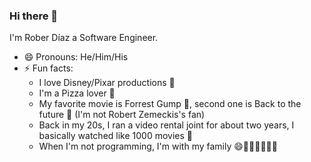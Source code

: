 ### Hi there 👋

I'm Rober Díaz a Software Engineer.

- 😄 Pronouns: He/Him/His
- ⚡ Fun facts:
  - I love Disney/Pixar productions 🏰
  - I'm a Pizza lover 🍕
  - My favorite movie is Forrest Gump 🏃, second one is Back to the future 🚗 (I'm not Robert Zemeckis's fan)
  - Back in my 20s, I ran a video rental joint for about two years, I basically watched like 1000 movies 🎥
  - When I'm not programming, I'm with my family 😄👨‍💻👨‍👩‍👧‍👦
<!--
**rad8329/rad8329** is a ✨ _special_ ✨ repository because its `README.md` (this file) appears on your GitHub profile.

Here are some ideas to get you started:

- 🔭 I’m currently working on ...
- 🌱 I’m currently learning ...
- 👯 I’m looking to collaborate on ...
- 🤔 I’m looking for help with ...
- 💬 Ask me about ...
- 📫 How to reach me: ...
- 😄 Pronouns: ...
- ⚡ Fun fact: ...
-->
